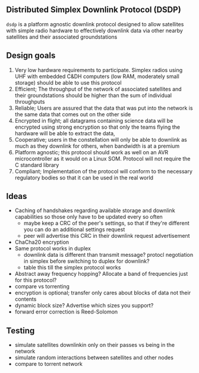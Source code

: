 ## Distributed Simplex Downlink Protocol (DSDP)

`dsdp` is a platform agnostic downlink protocol designed to allow satellites with simple radio hardware to effectively downlink data via other nearby satellites and their associated groundstations

## Design goals

1. Very low hardware requirements to participate. Simplex radios using UHF with embedded C&DH computers (low RAM, moderately small storage) should be able to use this protocol
2. Efficient; The throughput of the network of associated satellites and their groundstations should be higher than the sum of individual throughputs
3. Reliable; Users are assured that the data that was put into the network is the same data that comes out on the other side
4. Encrypted in flight; all datagrams containing science data will be encrypted using strong encryption so that only the teams flying the hardware will be able to extract the data,
5. Cooperative; users in the constellation will only be able to downlink as much as they downlink for others, when bandwidth is at a premium
6. Platform agnostic; this protocol should work as well on an AVR microcontroller as it would on a Linux SOM. Protocol will not require the C standard library
7. Compliant; Implementation of the protocol will conform to the necessary regulatory bodies so that it can be used in the real world

## Ideas

- Caching of handshakes regarding available storage and downlink capabilities so those only have to be updated every so often
    - maybe keep a CRC of the peer's settings, so that if they're different you can do an additional settings request
    - peer will advertise this CRC in their downlink request advertisement
- ChaCha20 encryption
- Same protocol works in duplex
    - downlink data is different than transmit message? protocl negotiation in simplex before switching to duplex for downlink?
    - table this till the simplex protocol works
- Abstract away frequency hopping? Allocate a band of frequencies just for this protocol?
- compare vs torrenting
- encryption is optional; transfer only cares about blocks of data not their contents
- dynamic block size? Advertise which sizes you support?
- forward error correction is Reed-Solomon

## Testing

- simulate satellites downlinkin only on their passes vs being in the network
- simulate random interactions between satellites and other nodes
- compare to torrent network
